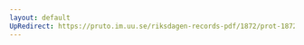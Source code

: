 ```yaml
---
layout: default
UpRedirect: https://pruto.im.uu.se/riksdagen-records-pdf/1872/prot-1872--ak--308/prot-1872--ak--308_047.pdf
---
```

